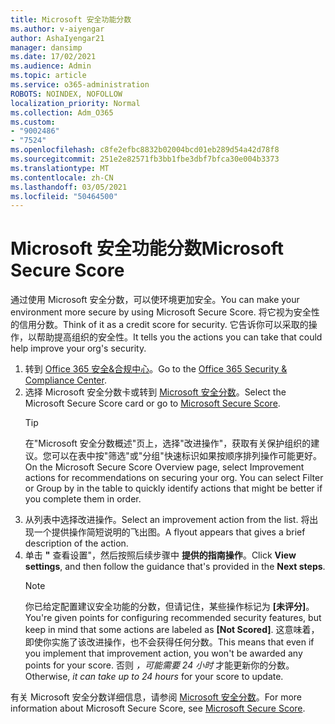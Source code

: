 ```yaml
---
title: Microsoft 安全功能分数
ms.author: v-aiyengar
author: AshaIyengar21
manager: dansimp
ms.date: 17/02/2021
ms.audience: Admin
ms.topic: article
ms.service: o365-administration
ROBOTS: NOINDEX, NOFOLLOW
localization_priority: Normal
ms.collection: Adm_O365
ms.custom:
- "9002486"
- "7524"
ms.openlocfilehash: c8fe2efbc8832b02004bcd01eb289d54a42d78f8
ms.sourcegitcommit: 251e2e82571fb3bb1fbe3dbf7bfca30e004b3373
ms.translationtype: MT
ms.contentlocale: zh-CN
ms.lasthandoff: 03/05/2021
ms.locfileid: "50464500"
---
```

# <a name="microsoft-secure-score"></a><span data-ttu-id="147ad-102">Microsoft 安全功能分数</span><span class="sxs-lookup"><span data-stu-id="147ad-102">Microsoft Secure Score</span></span>

<span data-ttu-id="147ad-103">通过使用 Microsoft 安全分数，可以使环境更加安全。</span><span class="sxs-lookup"><span data-stu-id="147ad-103">You can make your environment more secure by using Microsoft Secure Score.</span></span> <span data-ttu-id="147ad-104">将它视为安全性的信用分数。</span><span class="sxs-lookup"><span data-stu-id="147ad-104">Think of it as a credit score for security.</span></span> <span data-ttu-id="147ad-105">它告诉你可以采取的操作，以帮助提高组织的安全性。</span><span class="sxs-lookup"><span data-stu-id="147ad-105">It tells you the actions you can take that could help improve your org's security.</span></span>

1. <span data-ttu-id="147ad-106">转到 [Office 365 安全&合规中心](https://go.microsoft.com/fwlink/p/?linkid=2077143)。</span><span class="sxs-lookup"><span data-stu-id="147ad-106">Go to the [Office 365 Security & Compliance Center](https://go.microsoft.com/fwlink/p/?linkid=2077143).</span></span>
1. <span data-ttu-id="147ad-107">选择 Microsoft 安全分数卡或转到 [Microsoft 安全分数](https://go.microsoft.com/fwlink/?linkid=2099589)。</span><span class="sxs-lookup"><span data-stu-id="147ad-107">Select the Microsoft Secure Score card or go to [Microsoft Secure Score](https://go.microsoft.com/fwlink/?linkid=2099589).</span></span>
    > [!TIP]
    >  <span data-ttu-id="147ad-108">在"Microsoft 安全分数概述"页上，选择"改进操作"，获取有关保护组织的建议。您可以在表中按"筛选"或"分组"快速标识如果按顺序排列操作可能更好。</span><span class="sxs-lookup"><span data-stu-id="147ad-108">On the Microsoft Secure Score Overview page, select Improvement actions for recommendations on securing your org. You can select Filter or Group by in the table to quickly identify actions that might be better if you complete them in order.</span></span>
1. <span data-ttu-id="147ad-109">从列表中选择改进操作。</span><span class="sxs-lookup"><span data-stu-id="147ad-109">Select an improvement action from the list.</span></span> <span data-ttu-id="147ad-110">将出现一个提供操作简短说明的飞出图。</span><span class="sxs-lookup"><span data-stu-id="147ad-110">A flyout appears that gives a brief description of the action.</span></span>
1. <span data-ttu-id="147ad-111">单击 **"** 查看设置"，然后按照后续步骤中 **提供的指南操作**。</span><span class="sxs-lookup"><span data-stu-id="147ad-111">Click **View settings**, and then follow the guidance that's provided in the **Next steps**.</span></span>
    > [!NOTE]
    > <span data-ttu-id="147ad-112">你已给定配置建议安全功能的分数，但请记住，某些操作标记为 **[未评分]**。</span><span class="sxs-lookup"><span data-stu-id="147ad-112">You're given points for configuring recommended security features, but keep in mind that some actions are labeled as **[Not Scored]**.</span></span> <span data-ttu-id="147ad-113">这意味着，即使你实施了该改进操作，也不会获得任何分数。</span><span class="sxs-lookup"><span data-stu-id="147ad-113">This means that even if you implement that improvement action, you won't be awarded any points for your score.</span></span> <span data-ttu-id="147ad-114">否则 *，可能需要 24 小时* 才能更新你的分数。</span><span class="sxs-lookup"><span data-stu-id="147ad-114">Otherwise, *it can take up to 24 hours* for your score to update.</span></span>

<span data-ttu-id="147ad-115">有关 Microsoft 安全分数详细信息，请参阅 [Microsoft 安全分数](https://go.microsoft.com/fwlink/?linkid=2103077)。</span><span class="sxs-lookup"><span data-stu-id="147ad-115">For more information about Microsoft Secure Score, see [Microsoft Secure Score](https://go.microsoft.com/fwlink/?linkid=2103077).</span></span>